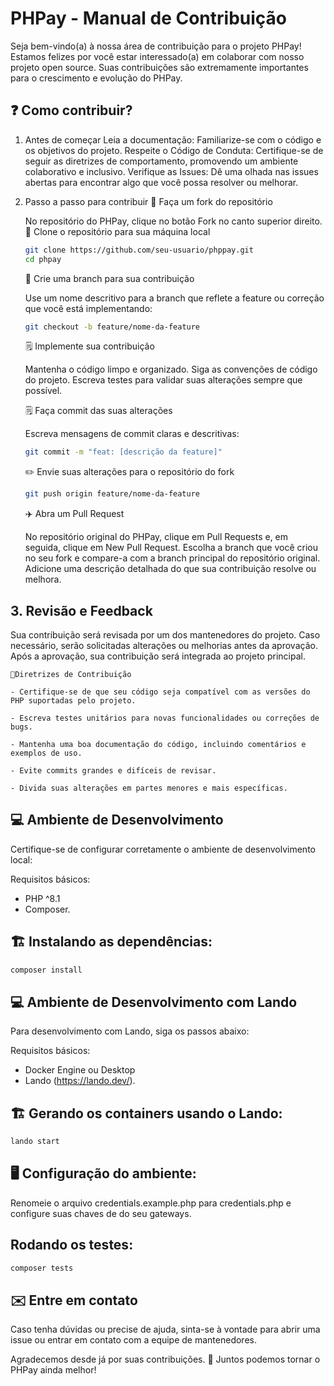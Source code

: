 # PHPay - Manual de Contribuição

Seja bem-vindo(a) à nossa área de contribuição para o projeto PHPay! Estamos felizes por você estar interessado(a) em colaborar com nosso projeto open source. Suas contribuições são extremamente importantes para o crescimento e evolução do PHPay.

## ❓ Como contribuir?

1. Antes de começar
   Leia a documentação: Familiarize-se com o código e os objetivos do projeto.
   Respeite o Código de Conduta: Certifique-se de seguir as diretrizes de comportamento, promovendo um ambiente colaborativo e inclusivo.
   Verifique as Issues: Dê uma olhada nas issues abertas para encontrar algo que você possa resolver ou melhorar.
2. Passo a passo para contribuir
   🍴 Faça um fork do repositório

   No repositório do PHPay, clique no botão Fork no canto superior direito.
   🎋 Clone o repositório para sua máquina local

   ```bash
   git clone https://github.com/seu-usuario/phppay.git
   cd phpay
   ```

   🎋 Crie uma branch para sua contribuição

   Use um nome descritivo para a branch que reflete a feature ou correção que você está implementando:

   ```bash
   git checkout -b feature/nome-da-feature
   ```

   🗒️ Implemente sua contribuição

   Mantenha o código limpo e organizado.
   Siga as convenções de código do projeto.
   Escreva testes para validar suas alterações sempre que possível.

   🗒️ Faça commit das suas alterações

   Escreva mensagens de commit claras e descritivas:

   ```bash
   git commit -m "feat: [descrição da feature]"
   ```

   ✏️ Envie suas alterações para o repositório do fork

   ```bash
   git push origin feature/nome-da-feature
   ```

   ✈️ Abra um Pull Request

   No repositório original do PHPay, clique em Pull Requests e, em seguida, clique em New Pull Request.
   Escolha a branch que você criou no seu fork e compare-a com a branch principal do repositório original.
   Adicione uma descrição detalhada do que sua contribuição resolve ou melhora.

## 3. Revisão e Feedback

Sua contribuição será revisada por um dos mantenedores do projeto.
Caso necessário, serão solicitadas alterações ou melhorias antes da aprovação.
Após a aprovação, sua contribuição será integrada ao projeto principal.

    🎉Diretrizes de Contribuição

    - Certifique-se de que seu código seja compatível com as versões do PHP suportadas pelo projeto.

    - Escreva testes unitários para novas funcionalidades ou correções de bugs.

    - Mantenha uma boa documentação do código, incluindo comentários e exemplos de uso.

    - Evite commits grandes e difíceis de revisar.

    - Divida suas alterações em partes menores e mais específicas.

## 💻 Ambiente de Desenvolvimento

Certifique-se de configurar corretamente o ambiente de desenvolvimento local:

Requisitos básicos:

- PHP ^8.1
- Composer.

## 🏗️ Instalando as dependências:

```bash
composer install
```

## 💻 Ambiente de Desenvolvimento com Lando

Para desenvolvimento com Lando, siga os passos abaixo:

Requisitos básicos:

- Docker Engine ou Desktop
- Lando (https://lando.dev/).

## 🏗️ Gerando os containers usando o Lando:

```bash
lando start
```

## 🖥️ Configuração do ambiente:

Renomeie o arquivo credentials.example.php para credentials.php e configure suas chaves de do seu gateways.

## Rodando os testes:

```bash
composer tests
```

## ✉️ Entre em contato

Caso tenha dúvidas ou precise de ajuda, sinta-se à vontade para abrir uma issue ou entrar em contato com a equipe de mantenedores.

Agradecemos desde já por suas contribuições. 💙
Juntos podemos tornar o PHPay ainda melhor!
